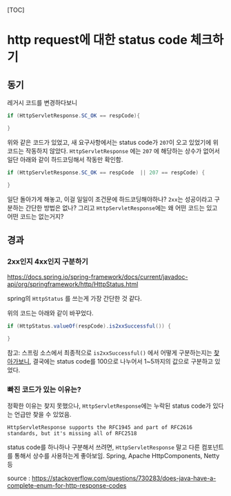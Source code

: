 [TOC]


# http request에 대한 status code 체크하기

## 동기

레거시 코드를 변경하다보니

```java
if (HttpServletResponse.SC_OK == respCode){

}
```

위와 같은 코드가 있었고, 새 요구사항에서는 status code가 `207`이 오고 있었기에 위 코드는 작동하지 않았다. `HttpServletResponse` 에는 `207` 에 해당하는 상수가 없어서 일단 아래와 같이 하드코딩해서 작동만 확인함.

```java
if (HttpServletResponse.SC_OK == respCode  || 207 == respCode) {

}
```

일단 돌아가게 해놓고, 이걸 일일이 조건문에 하드코딩해야하나? `2xx`는 성공이라고 구분하는 간단한 방법은 없나? 그리고 `HttpServletResponse`에는 왜 어떤 코드는 있고 어떤 코드는 없는거지?

## 경과

### 2xx인지 4xx인지 구분하기

https://docs.spring.io/spring-framework/docs/current/javadoc-api/org/springframework/http/HttpStatus.html

spring의 `HttpStatus` 를 쓰는게 가장 간단한 것 같다.

위의 코드는 아래와 같이 바꾸었다.

```java
if (HttpStatus.valueOf(respCode).is2xxSuccessful()) {

}
```

참고: 스프링 소스에서 최종적으로 `is2xxSuccessful()` 에서 어떻게 구분하는지는 [찾아가보니](https://github.com/spring-projects/spring-framework/blob/master/spring-web/src/main/java/org/springframework/http/HttpStatus.java#L605), 결국에는 status code를 100으로 나누어서 1~5까지의 값으로 구분하고 있었다.

### 빠진 코드가 있는 이유는?

정확한 이유는 찾지 못했으나, `HttpServletResponse`에는 누락된 status code가 있다는 언급만 찾을 수 있었음.

```
HttpServletResponse supports the RFC1945 and part of RFC2616 standards, but it's missing all of RFC2518
```

status code를 하나하나 구분해서 쓰려면, `HttpServletResponse` 말고 다른 컴포넌트를 통해서 상수를 사용하는게 좋아보임. Spring, Apache HttpComponents, Netty 등

source : https://stackoverflow.com/questions/730283/does-java-have-a-complete-enum-for-http-response-codes

